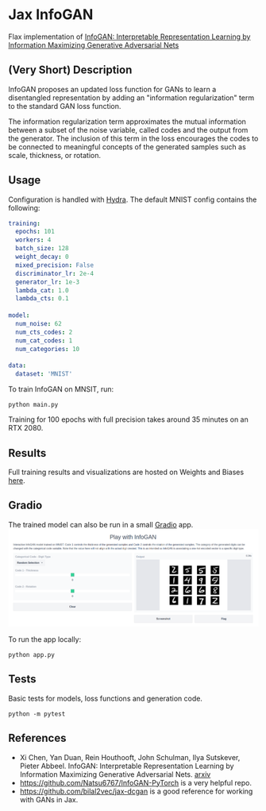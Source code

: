 # Jax InfoGAN
Flax implementation of [InfoGAN: Interpretable Representation Learning by Information Maximizing Generative Adversarial Nets](https://arxiv.org/abs/1606.03657)

## (Very Short) Description

InfoGAN proposes an updated loss function for GANs to learn a disentangled representation by adding an "information regularization" term to the standard GAN loss function. 

The information regularization term approximates the mutual information between a subset of the noise variable, called codes and the output from the generator. The inclusion of this term in the loss encourages the codes to be connected to meaningful concepts of the generated samples such as scale, thickness, or rotation. 

## Usage
Configuration is handled with [Hydra](https://hydra.cc/). The default MNIST config contains the following:

```yaml
training:
  epochs: 101
  workers: 4
  batch_size: 128
  weight_decay: 0
  mixed_precision: False 
  discriminator_lr: 2e-4
  generator_lr: 1e-3
  lambda_cat: 1.0
  lambda_cts: 0.1

model:
  num_noise: 62
  num_cts_codes: 2
  num_cat_codes: 1
  num_categories: 10

data:
  dataset: 'MNIST'
```
To train InfoGAN on MNSIT, run:
```
python main.py
```
Training for 100 epochs with full precision takes around 35 minutes on an RTX 2080. 

## Results

Full training results and visualizations are hosted on Weights and Biases [here](https://wandb.ai/bfattori/InfoGAN).

## Gradio
The trained model can also be run in a small [Gradio](https://gradio.app/) app. 
![image](images/app.png "App Image")

To run the app locally:
```
python app.py
```

## Tests
Basic tests for models, loss functions and generation code.
```
python -m pytest
```
   
## References
- Xi Chen, Yan Duan, Rein Houthooft, John Schulman, Ilya Sutskever, Pieter Abbeel. InfoGAN: Interpretable Representation Learning by Information Maximizing Generative Adversarial Nets. [arxiv](https://arxiv.org/abs/1606.03657)
- https://github.com/Natsu6767/InfoGAN-PyTorch is a very helpful repo.
- https://github.com/bilal2vec/jax-dcgan is a good reference for working with GANs in Jax. 
